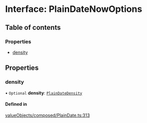 # Interface: PlainDateNowOptions

## Table of contents

### Properties

- [density](../wiki/PlainDateNowOptions#density)

## Properties

### density

• `Optional` **density**: [`PlainDateDensity`](../wiki/Exports#plaindatedensity)

#### Defined in

[valueObjects/composed/PlainDate.ts:313](https://github.com/pcprinz/DDD-basics/blob/347e30e/src/valueObjects/composed/PlainDate.ts#L313)
